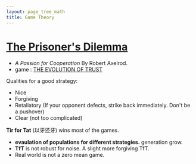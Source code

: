 ```yaml
---
layout: page_tree_math
title: Game Theory
---
```



# [The Prisoner's Dilemma](https://youtu.be/mScpHTIi-kM?si=367Q6X4g52Vd0tZW)

* *A Passion for Cooperation* By Robert Axelrod.
* game : [THE EVOLUTION OF TRUST](https://ncase.me/trust/)

Qualities for a good strategy:
* Nice
* Forgiving
* Retaliatory (If your opponent defects, strike back immediately. Don't be a pushover)
* Clear (not too complicated)

**Tir for Tat** (以牙还牙) wins most of the games.
* **evaulation of populations for different strategies.** generation grow.
* **TfT** is not robust for noise. A slight more forgiving TfT.
* Real world is not a zero mean game.
